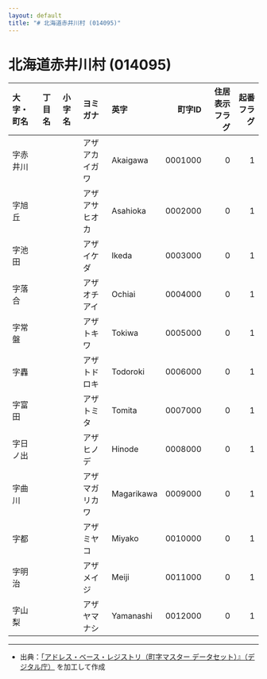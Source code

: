 ```yaml
---
layout: default
title: "# 北海道赤井川村 (014095)"
---
```


# 北海道赤井川村 (014095)

| 大字・町名 | 丁目名 | 小字名 | ヨミガナ | 英字 | 町字ID | 住居表示フラグ | 起番フラグ |
|:--------|:------|:------|:-----------------|:---------------------|--------:|----------:|--------:|
| 字赤井川 |  |  | アザアカイガワ | Akaigawa | 0001000 | 0 | 1 |
| 字旭丘 |  |  | アザアサヒオカ | Asahioka | 0002000 | 0 | 1 |
| 字池田 |  |  | アザイケダ | Ikeda | 0003000 | 0 | 1 |
| 字落合 |  |  | アザオチアイ | Ochiai | 0004000 | 0 | 1 |
| 字常盤 |  |  | アザトキワ | Tokiwa | 0005000 | 0 | 1 |
| 字轟 |  |  | アザトドロキ | Todoroki | 0006000 | 0 | 1 |
| 字富田 |  |  | アザトミタ | Tomita | 0007000 | 0 | 1 |
| 字日ノ出 |  |  | アザヒノデ | Hinode | 0008000 | 0 | 1 |
| 字曲川 |  |  | アザマガリカワ | Magarikawa | 0009000 | 0 | 1 |
| 字都 |  |  | アザミヤコ | Miyako | 0010000 | 0 | 1 |
| 字明治 |  |  | アザメイジ | Meiji | 0011000 | 0 | 1 |
| 字山梨 |  |  | アザヤマナシ | Yamanashi | 0012000 | 0 | 1 |

---

- 出典：[「アドレス・ベース・レジストリ（町字マスター データセット）』（デジタル庁）](https://www.digital.go.jp/policies/base_registry_address/) を加工して作成